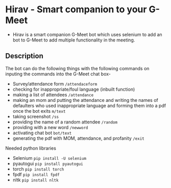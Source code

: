 # Hirav - Smart companion to your G-Meet
- Hirav is a smart companion G-Meet bot which uses selenium to add an bot to G-Meet to add multiple functionality in the meeting.

## Description
The bot can do the following things with the following commands on inputing the commands into the G-Meet chat box-
- Survey/attendance form ` /attendaceform `
- checking for inappropriate/foul language (inbuilt function)
- making a list of attendees ` /attendance `
- making an mom and putting the attendance and writing the names of defaulters who used inappropriate language and forming them into a pdf once the bot exits ` m/text `
- taking screenshot ` /ss `
- providing the name of a random attendee ` /random `
- providing with a new word  ` /newword `
- activating chat bot `bot/text`
- generating the pdf with MOM, attendance, and profanity `/exit`


Needed python libraries
- Selenium  ` pip install -U selenium `
- pyautogui  `pip install pyautogui `
- torch      `pip install torch`
- fpdf        `pip install fpdf`
- nltk       `pip install nltk`
